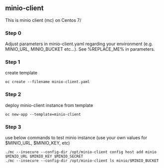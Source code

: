 ## minio-client
This is minio client (mc) on Centos 7/

### Step 0
Adjust parameters in minio-client.yaml regarding your environment (e.g. MINIO_URL, MINIO_BUCKET etc...). See %REPLACE_ME% in parameters.

### Step 1
create template

```
oc create --filename minio-client.yaml
```

### Step 2
deploy minio-client instance from template

```
oc new-app --template=minio-client
```

### Step 3
use below commands to test minio instance (use your own values for $MINIO_URL, $MINIO_KEY, etc)

```
./mc --insecure --config-dir /opt/minio-client config host add minio $MINIO_URL $MINIO_KEY $MINIO_SECRET
./mc --insecure --config-dir /opt/minio-client ls minio/$MINIO_BUCKET
```
